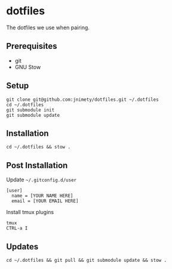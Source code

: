 # dotfiles

The dotfiles we use when pairing.

## Prerequisites

- git
- GNU Stow

## Setup

```
git clone git@github.com:jnimety/dotfiles.git ~/.dotfiles
cd ~/.dotfiles
git submodule init
git submodule update
```

## Installation

`cd ~/.dotfiles && stow .`

## Post Installation

Update `~/.gitconfig.d/user`

```
[user]
  name = [YOUR NAME HERE]
  email = [YOUR EMAIL HERE]
```

Install tmux plugins

```
tmux
CTRL-a I
```

## Updates

`cd ~/.dotfiles && git pull && git submodule update && stow .`
